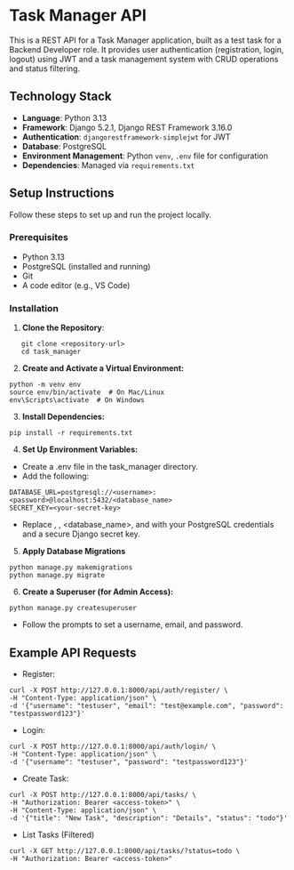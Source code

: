# Task Manager API

This is a REST API for a Task Manager application, built as a test task for a Backend Developer role. It provides user authentication (registration, login, logout) using JWT and a task management system with CRUD operations and status filtering.

## Technology Stack

- **Language**: Python 3.13
- **Framework**: Django 5.2.1, Django REST Framework 3.16.0
- **Authentication**: `djangorestframework-simplejwt` for JWT
- **Database**: PostgreSQL
- **Environment Management**: Python `venv`, `.env` file for configuration
- **Dependencies**: Managed via `requirements.txt`

## Setup Instructions

Follow these steps to set up and run the project locally.

### Prerequisites

- Python 3.13
- PostgreSQL (installed and running)
- Git
- A code editor (e.g., VS Code)

### Installation

1. **Clone the Repository**:
```
   git clone <repository-url>
   cd task_manager
```
2. **Create and Activate a Virtual Environment:**
```
python -m venv env
source env/bin/activate  # On Mac/Linux
env\Scripts\activate  # On Windows
```
3. **Install Dependencies:**
```
pip install -r requirements.txt
```
4. **Set Up Environment Variables:**
- Create a .env file in the task_manager directory.
- Add the following:
```
DATABASE_URL=postgresql://<username>:<password>@localhost:5432/<database_name>
SECRET_KEY=<your-secret-key>
```
- Replace <username>, <password>, <database_name>, and <your-secret-key> with your PostgreSQL credentials and a secure Django secret key.

5. **Apply Database Migrations**
```
python manage.py makemigrations
python manage.py migrate
```

6. **Create a Superuser (for Admin Access):**
```
python manage.py createsuperuser
```
- Follow the prompts to set a username, email, and password.


## Example API Requests
- Register:
```
curl -X POST http://127.0.0.1:8000/api/auth/register/ \
-H "Content-Type: application/json" \
-d '{"username": "testuser", "email": "test@example.com", "password": "testpassword123"}'
```

- Login:
```
curl -X POST http://127.0.0.1:8000/api/auth/login/ \
-H "Content-Type: application/json" \
-d '{"username": "testuser", "password": "testpassword123"}'
```

- Create Task:

```
curl -X POST http://127.0.0.1:8000/api/tasks/ \
-H "Authorization: Bearer <access-token>" \
-H "Content-Type: application/json" \
-d '{"title": "New Task", "description": "Details", "status": "todo"}'
```

- List Tasks (Filtered)

```
curl -X GET http://127.0.0.1:8000/api/tasks/?status=todo \
-H "Authorization: Bearer <access-token>"
```